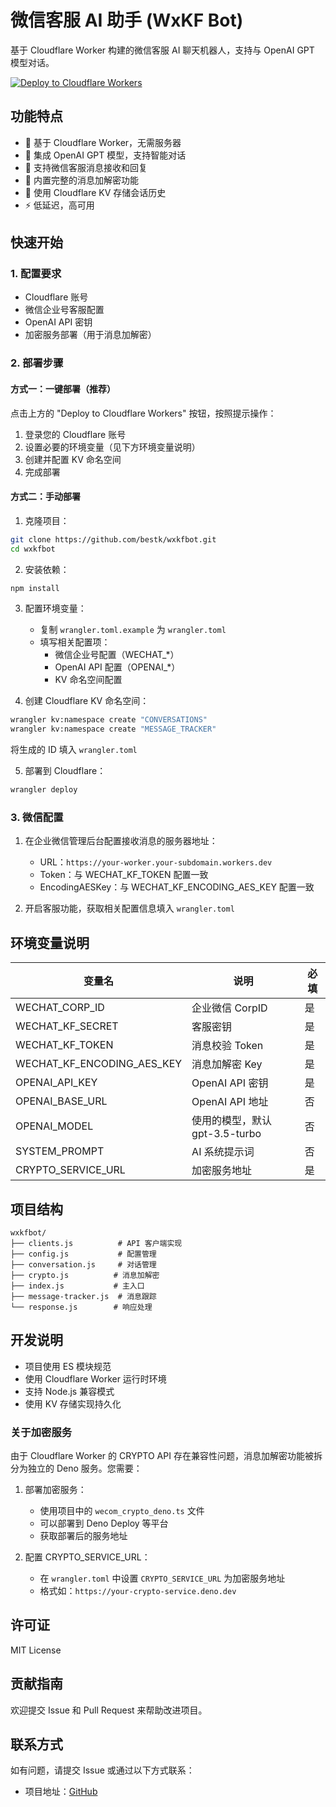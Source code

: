 # 微信客服 AI 助手 (WxKF Bot)

基于 Cloudflare Worker 构建的微信客服 AI 聊天机器人，支持与 OpenAI GPT 模型对话。

[![Deploy to Cloudflare Workers](https://deploy.workers.cloudflare.com/button)](https://deploy.workers.cloudflare.com/?url=https://github.com/bestk/wxkfbot)

## 功能特点

-   🚀 基于 Cloudflare Worker，无需服务器
-   🤖 集成 OpenAI GPT 模型，支持智能对话
-   💬 支持微信客服消息接收和回复
-   🔐 内置完整的消息加解密功能
-   💾 使用 Cloudflare KV 存储会话历史
-   ⚡ 低延迟，高可用

## 快速开始

### 1. 配置要求

-   Cloudflare 账号
-   微信企业号客服配置
-   OpenAI API 密钥
-   加密服务部署（用于消息加解密）

### 2. 部署步骤

#### 方式一：一键部署（推荐）

点击上方的 "Deploy to Cloudflare Workers" 按钮，按照提示操作：

1. 登录您的 Cloudflare 账号
2. 设置必要的环境变量（见下方环境变量说明）
3. 创建并配置 KV 命名空间
4. 完成部署

#### 方式二：手动部署

1. 克隆项目：

```bash
git clone https://github.com/bestk/wxkfbot.git
cd wxkfbot
```

2. 安装依赖：

```bash
npm install
```

3. 配置环境变量：

    - 复制 `wrangler.toml.example` 为 `wrangler.toml`
    - 填写相关配置项：
        - 微信企业号配置（WECHAT\_\*）
        - OpenAI API 配置（OPENAI\_\*）
        - KV 命名空间配置

4. 创建 Cloudflare KV 命名空间：

```bash
wrangler kv:namespace create "CONVERSATIONS"
wrangler kv:namespace create "MESSAGE_TRACKER"
```

将生成的 ID 填入 `wrangler.toml`

5. 部署到 Cloudflare：

```bash
wrangler deploy
```

### 3. 微信配置

1. 在企业微信管理后台配置接收消息的服务器地址：

    - URL：`https://your-worker.your-subdomain.workers.dev`
    - Token：与 WECHAT_KF_TOKEN 配置一致
    - EncodingAESKey：与 WECHAT_KF_ENCODING_AES_KEY 配置一致

2. 开启客服功能，获取相关配置信息填入 `wrangler.toml`

## 环境变量说明

| 变量名                     | 说明                           | 必填 |
| -------------------------- | ------------------------------ | ---- |
| WECHAT_CORP_ID             | 企业微信 CorpID                | 是   |
| WECHAT_KF_SECRET           | 客服密钥                       | 是   |
| WECHAT_KF_TOKEN            | 消息校验 Token                 | 是   |
| WECHAT_KF_ENCODING_AES_KEY | 消息加解密 Key                 | 是   |
| OPENAI_API_KEY             | OpenAI API 密钥                | 是   |
| OPENAI_BASE_URL            | OpenAI API 地址                | 否   |
| OPENAI_MODEL               | 使用的模型，默认 gpt-3.5-turbo | 否   |
| SYSTEM_PROMPT              | AI 系统提示词                  | 否   |
| CRYPTO_SERVICE_URL         | 加密服务地址                   | 是   |

## 项目结构

```
wxkfbot/
├── clients.js          # API 客户端实现
├── config.js           # 配置管理
├── conversation.js     # 对话管理
├── crypto.js          # 消息加解密
├── index.js           # 主入口
├── message-tracker.js  # 消息跟踪
└── response.js        # 响应处理
```

## 开发说明

-   项目使用 ES 模块规范
-   使用 Cloudflare Worker 运行时环境
-   支持 Node.js 兼容模式
-   使用 KV 存储实现持久化

### 关于加密服务

由于 Cloudflare Worker 的 CRYPTO API 存在兼容性问题，消息加解密功能被拆分为独立的 Deno 服务。您需要：

1. 部署加密服务：

    - 使用项目中的 `wecom_crypto_deno.ts` 文件
    - 可以部署到 Deno Deploy 等平台
    - 获取部署后的服务地址

2. 配置 CRYPTO_SERVICE_URL：
    - 在 `wrangler.toml` 中设置 `CRYPTO_SERVICE_URL` 为加密服务地址
    - 格式如：`https://your-crypto-service.deno.dev`

## 许可证

MIT License

## 贡献指南

欢迎提交 Issue 和 Pull Request 来帮助改进项目。

## 联系方式

如有问题，请提交 Issue 或通过以下方式联系：

-   项目地址：[GitHub](https://github.com/yourusername/wxkfbot)
